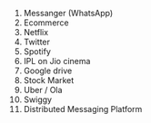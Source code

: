 
1. Messanger (WhatsApp)
2. Ecommerce
3. Netflix
4. Twitter
5. Spotify
6. IPL on Jio cinema
7. Google drive
8. Stock Market
9. Uber / Ola
10. Swiggy
11. Distributed Messaging Platform